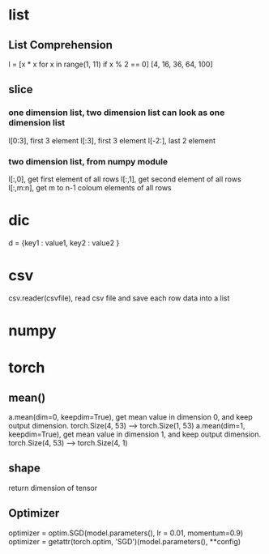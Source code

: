 # list

## List Comprehension
l = [x * x for x in range(1, 11) if x % 2 == 0]
[4, 16, 36, 64, 100]

## slice
### one dimension list, two dimension list can look as one dimension list
l[0:3], first 3 element
l[:3],  first 3 element
l[-2:], last 2 element

### two dimension list, from numpy module
l[:,0], get first element of all rows
l[:,1], get second element of all rows
l[:,m:n], get m to n-1 coloum elements of all rows

# dic
d = {key1 : value1, key2 : value2 }

# csv

csv.reader(csvfile), read csv file and save each row data into a list

# numpy

# torch
## mean()
a.mean(dim=0, keepdim=True), get mean value in dimension 0, and keep output dimension.
torch.Size(4, 53) --> torch.Size(1, 53)
a.mean(dim=1, keepdim=True), get mean value in dimension 1, and keep output dimension.
torch.Size(4, 53) --> torch.Size(4, 1)

## shape
return dimension of tensor

## Optimizer
optimizer = optim.SGD(model.parameters(), lr = 0.01, momentum=0.9)
optimizer = getattr(torch.optim, 'SGD')(model.parameters(), **config)

